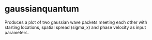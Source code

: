 # gaussianquantum
Produces a plot of two gaussian wave packets meeting each other with starting locations, spatial spread (sigma_x) and phase velocity as input parameters.
